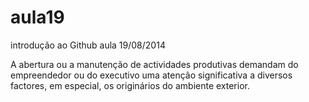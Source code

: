 aula19
======

introdução ao Github aula 19/08/2014

A abertura ou a manutenção de actividades produtivas demandam do empreendedor ou do executivo uma atenção significativa a diversos factores, em especial, os originários do ambiente exterior.
